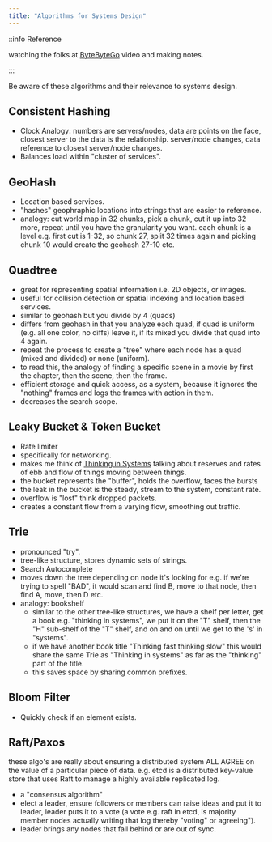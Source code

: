 ```yaml
---
title: "Algorithms for Systems Design"
---
```


::info Reference

watching the folks at [ByteByteGo](https://www.youtube.com/watch?v=xbgzl2maQUU&ab_channel=ByteByteGo) video and making notes.

:::

Be aware of these algorithms and their relevance to systems design.

## Consistent Hashing

- Clock Analogy: numbers are servers/nodes, data are points on the face, closest server to the data is the relationship. server/node changes, data reference to closest server/node changes.
- Balances load within "cluster of services".

## GeoHash

- Location based services.
- "hashes" geophraphic locations into strings that are easier to reference.
- analogy: cut world map in 32 chunks, pick a chunk, cut it up into 32 more, repeat until you have the granularity you want. each chunk is a level e.g. first cut is 1-32, so chunk 27, split 32 times again and picking chunk 10 would create the geohash 27-10 etc.

## Quadtree

- great for representing spatial information i.e. 2D objects, or images.
- useful for collision detection or spatial indexing and location based services.
- similar to geohash but you divide by 4 (quads)
- differs from geohash in that you analyze each quad, if quad is uniform (e.g. all one color, no diffs) leave it, if its mixed you divide that quad into 4 again.
- repeat the process to create a "tree" where each node has a quad (mixed and divided) or none (uniform).
- to read this, the analogy of finding a specific scene in a movie by first the chapter, then the scene, then the frame.
- efficient storage and quick access, as a system, because it ignores the "nothing" frames and logs the frames with action in them.
- decreases the search scope.

## Leaky Bucket & Token Bucket

- Rate limiter
- specifically for networking.
- makes me think of [Thinking in Systems](../books/reading-list.md) talking about reserves and rates of ebb and flow of things moving between things.
- the bucket represents the "buffer", holds the overflow, faces the bursts
- the leak in the bucket is the steady, stream to the system, constant rate.
- overflow is "lost" think dropped packets.
- creates a constant flow from a varying flow, smoothing out traffic.

## Trie

- pronounced "try".
- tree-like structure, stores dynamic sets of strings.
- Search Autocomplete
- moves down the tree depending on node it's looking for e.g. if we're trying to spell "BAD", it would scan and find B, move to that node, then find A, move, then D etc.
- analogy: bookshelf
  - similar to the other tree-like structures, we have a shelf per letter, get a book e.g. "thinking in systems", we put it on the "T" shelf, then the "H" sub-shelf of the "T" shelf, and on and on until we get to the 's' in "systems".
  - if we have another book title "Thinking fast thinking slow" this would share the same Trie as "Thinking in systems" as far as the "thinking" part of the title.
  - this saves space by sharing common prefixes.

## Bloom Filter

- Quickly check if an element exists.

## Raft/Paxos

these algo's are really about ensuring a distributed system ALL AGREE on the value of a particular piece of data. e.g. etcd is a distributed key-value store that uses Raft to manage a highly available replicated log.

- a "consensus algorithm"
- elect a leader, ensure followers or members can raise ideas and put it to leader, leader puts it to a vote (a vote e.g. raft in etcd, is majority member nodes actually writing that log thereby "voting" or agreeing").
- leader brings any nodes that fall behind or are out of sync.

